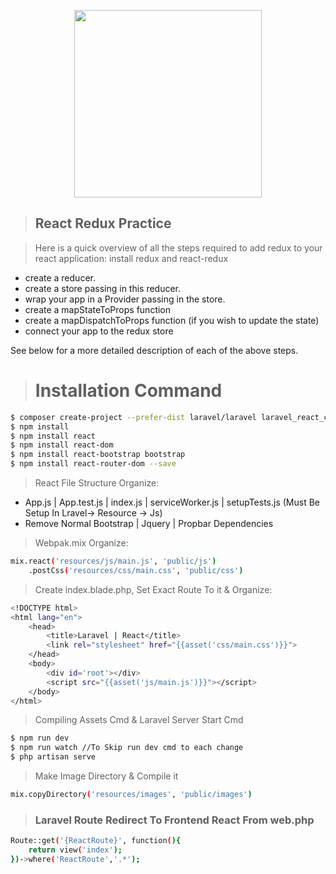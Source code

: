 <p align="center"><a href="#" ><img src="https://i.ibb.co/Y74tKds/lz1cf2chf.png" width="300"></a></p>

> ## React Redux Practice

> Here is a quick overview of all the steps required to add redux to your react application:
install redux and react-redux
- create a reducer.
- create a store passing in this reducer.
- wrap your app in a Provider passing in the store.
- create a mapStateToProps function
- create a mapDispatchToProps function (if you wish to update the state)
- connect your app to the redux store
<p>See below for a more detailed description of each of the above steps.</p>

> # Installation Command

```sh
$ composer create-project --prefer-dist laravel/laravel laravel_react_crud
$ npm install
$ npm install react
$ npm install react-dom
$ npm install react-bootstrap bootstrap
$ npm install react-router-dom --save
```
> React File Structure Organize:
-   App.js | App.test.js | index.js | serviceWorker.js | setupTests.js (Must Be Setup In Lravel-> Resource -> Js)
-   Remove Normal Bootstrap | Jquery | Propbar Dependencies
 
 > Webpak.mix Organize:
```sh 
mix.react('resources/js/main.js', 'public/js')
    .postCss('resources/css/main.css', 'public/css')
```
 > Create index.blade.php, Set Exact Route To it & Organize:
```sh
<!DOCTYPE html>
<html lang="en">
    <head>
        <title>Laravel | React</title>
        <link rel="stylesheet" href="{{asset('css/main.css')}}">
    </head>
    <body>
        <div id='root'></div>
        <script src="{{asset('js/main.js')}}"></script>
    </body>
</html>
```
> Compiling Assets Cmd & Laravel Server Start Cmd
```sh
$ npm run dev
$ npm run watch //To Skip run dev cmd to each change
$ php artisan serve
```
> Make Image Directory & Compile it
```sh 
mix.copyDirectory('resources/images', 'public/images')
```
> ### Laravel Route Redirect To Frontend React From web.php
```sh 
Route::get('{ReactRoute}', function(){
    return view('index');
})->where('ReactRoute','.*');
```